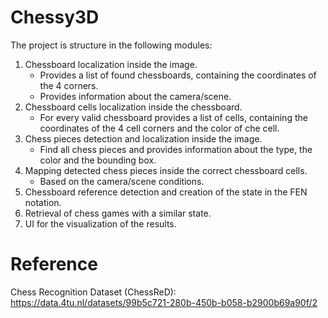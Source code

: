 # Chessy3D

The project is structure in the following modules:

1. Chessboard localization inside the image.
    - Provides a list of found chessboards, containing the coordinates of the 4 corners.
    - Provides information about the camera/scene.
2. Chessboard cells localization inside the chessboard.
    - For every valid chessboard provides a list of cells, containing the coordinates of the 4 cell corners and the color of che cell.
3. Chess pieces detection and localization inside the image.
   - Find all chess pieces and provides information about the type, the color and the bounding box.
4. Mapping detected chess pieces inside the correct chessboard cells.
   - Based on the camera/scene conditions.
5. Chessboard reference detection and creation of the state in the FEN notation.
6. Retrieval of chess games with a similar state.
7. UI for the visualization of the results.



# Reference

Chess Recognition Dataset (ChessReD): https://data.4tu.nl/datasets/99b5c721-280b-450b-b058-b2900b69a90f/2